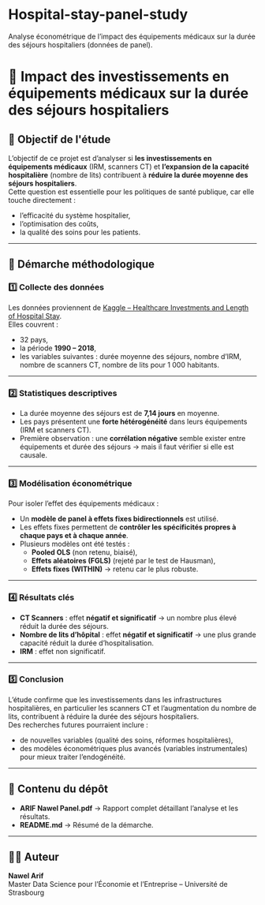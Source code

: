 # Hospital-stay-panel-study
Analyse économétrique de l’impact des équipements médicaux sur la durée des séjours hospitaliers (données de panel).

# 🏥 Impact des investissements en équipements médicaux sur la durée des séjours hospitaliers

## 📖 Objectif de l'étude
L’objectif de ce projet est d’analyser si **les investissements en équipements médicaux** (IRM, scanners CT) et **l’expansion de la capacité hospitalière** (nombre de lits) contribuent à **réduire la durée moyenne des séjours hospitaliers**.  
Cette question est essentielle pour les politiques de santé publique, car elle touche directement :
- l’efficacité du système hospitalier,
- l’optimisation des coûts,
- la qualité des soins pour les patients.

---

## 🧠 Démarche méthodologique

### 1️⃣ Collecte des données
Les données proviennent de [Kaggle – Healthcare Investments and Length of Hospital Stay](https://www.kaggle.com/datasets/babyoda/healthcare-investments-and-length-of-hospital-stay).  
Elles couvrent :
- 32 pays,
- la période **1990 – 2018**,
- les variables suivantes : durée moyenne des séjours, nombre d’IRM, nombre de scanners CT, nombre de lits pour 1 000 habitants.

---

### 2️⃣ Statistiques descriptives
- La durée moyenne des séjours est de **7,14 jours** en moyenne.
- Les pays présentent une **forte hétérogénéité** dans leurs équipements (IRM et scanners CT).
- Première observation : une **corrélation négative** semble exister entre équipements et durée des séjours → mais il faut vérifier si elle est causale.

---

### 3️⃣ Modélisation économétrique
Pour isoler l’effet des équipements médicaux :
- Un **modèle de panel à effets fixes bidirectionnels** est utilisé.
- Les effets fixes permettent de **contrôler les spécificités propres à chaque pays et à chaque année**.
- Plusieurs modèles ont été testés :
  - **Pooled OLS** (non retenu, biaisé),
  - **Effets aléatoires (FGLS)** (rejeté par le test de Hausman),
  - **Effets fixes (WITHIN)** → retenu car le plus robuste.

---

### 4️⃣ Résultats clés
- **CT Scanners** : effet **négatif et significatif** → un nombre plus élevé réduit la durée des séjours.
- **Nombre de lits d’hôpital** : effet **négatif et significatif** → une plus grande capacité réduit la durée d’hospitalisation.
- **IRM** : effet non significatif.

---

### 5️⃣ Conclusion
L’étude confirme que les investissements dans les infrastructures hospitalières, en particulier les scanners CT et l’augmentation du nombre de lits, contribuent à réduire la durée des séjours hospitaliers.  
Des recherches futures pourraient inclure :
- de nouvelles variables (qualité des soins, réformes hospitalières),
- des modèles économétriques plus avancés (variables instrumentales) pour mieux traiter l’endogénéité.

---

## 📂 Contenu du dépôt
- **ARIF Nawel Panel.pdf** → Rapport complet détaillant l’analyse et les résultats.
- **README.md** → Résumé de la démarche.

---

## 👩‍💻 Auteur
**Nawel Arif**  
Master Data Science pour l’Économie et l’Entreprise – Université de Strasbourg
